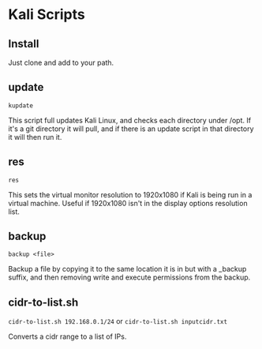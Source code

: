 # Kali Scripts

## Install

Just clone and add to your path.

## update

`kupdate`

This script full updates Kali Linux, and checks each directory under /opt. If it's a git directory it will pull, and if there is an update script in that directory it will then run it.

## res 

`res`

This sets the virtual monitor resolution to 1920x1080 if Kali is being run in a virtual machine. Useful if 1920x1080 isn't in the display options resolution list.

## backup 

`backup <file>`

Backup a file by copying it to the same location it is in but with a _backup suffix, and then removing write and execute permissions from the backup.

## cidr-to-list.sh

`cidr-to-list.sh 192.168.0.1/24` or `cidr-to-list.sh inputcidr.txt`

Converts a cidr range to a list of IPs.
